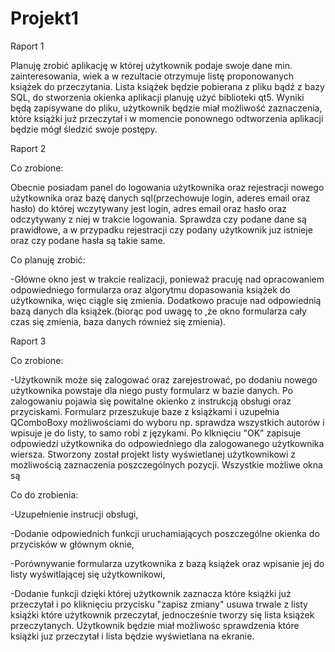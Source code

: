 # Projekt1
Raport 1

Planuję zrobić aplikację w której użytkownik podaje swoje dane min. zainteresowania, wiek a w rezultacie otrzymuje listę proponowanych książek do przeczytania. Lista książek będzie pobierana z pliku bądź z bazy SQL, do stworzenia okienka aplikacji planuję użyć biblioteki qt5. Wyniki będą zapisywane do pliku, użytkownik będzie miał możliwość zaznaczenia, które książki już przeczytał i w momencie ponownego odtworzenia aplikacji będzie mógł śledzić swoje postępy. 

Raport 2 

Co zrobione:


Obecnie posiadam panel do logowania użytkownika oraz rejestracji nowego użytkownika oraz bazę danych sql(przechowuje login, aderes email oraz hasło) do której wczytywany jest login, adres email oraz hasło oraz odczytywany z niej w trakcie logowania. Sprawdza czy podane dane są prawidłowe, a w przypadku rejestracji czy podany użytkownik juz istnieje oraz czy podane hasła są takie same.

Co planuję zrobić:


-Główne okno jest w trakcie realizacji, ponieważ pracuję nad opracowaniem odpowiedniego formularza oraz algorytmu dopasowania książek do użytkownika, więc ciągle się zmienia. Dodatkowo pracuje nad odpowiednią bazą danych dla książek.(biorąc pod uwagę to ,że okno formularza cały czas się zmienia, baza danych również się zmienia).

Raport 3

Co zrobione:

-Użytkownik może się zalogować oraz zarejestrować, po dodaniu nowego użytkownika powstaje dla niego pusty formularz w bazie danych. Po zalogowaniu pojawia się powitalne okienko z instrukcją obsługi oraz przyciskami. Formularz przeszukuje baze z książkami i uzupełnia QComboBoxy możliwościami do wyboru np. sprawdza wszystkich autorów i wpisuje je do listy, to samo robi z językami. Po klknięciu "OK" zapisuje odpowiedzi użytkownika do odpowiedniego dla zalogowanego użytkownika wiersza. Stworzony został projekt listy wyświetlanej użytkownikowi z możliwością zaznaczenia poszczególnych pozycji. Wszystkie możliwe okna są 

Co do zrobienia:

-Uzupełnienie instrucji obsługi,

-Dodanie odpowiednich funkcji uruchamiających poszczególne okienka do przycisków w głównym oknie,

-Porównywanie formularza uzytkownika z bazą książek oraz wpisanie jej do listy wyświtlającej się użytkownikowi, 

-Dodanie funkcji dzięki której użytkownik zaznacza które książki już przeczytał i po kliknięciu przycisku "zapisz zmiany" usuwa trwale z listy książki które użytkownik przeczytał, jednocześnie tworzy się lista książek przeczytanych. Użytkownik będzie miał możliwośc sprawdzenia które książki juz przeczytał i lista będzie wyświetlana na ekranie.


